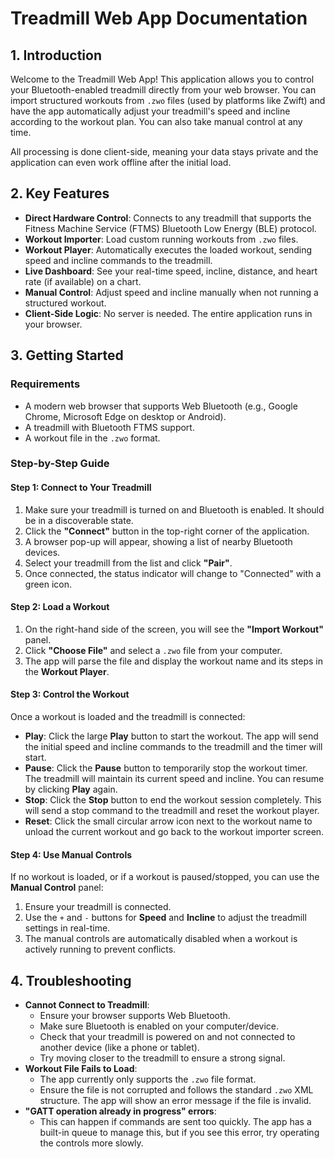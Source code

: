 # Treadmill Web App Documentation

## 1. Introduction

Welcome to the Treadmill Web App! This application allows you to control your Bluetooth-enabled treadmill directly from your web browser. You can import structured workouts from `.zwo` files (used by platforms like Zwift) and have the app automatically adjust your treadmill's speed and incline according to the workout plan. You can also take manual control at any time.

All processing is done client-side, meaning your data stays private and the application can even work offline after the initial load.

## 2. Key Features

- **Direct Hardware Control**: Connects to any treadmill that supports the Fitness Machine Service (FTMS) Bluetooth Low Energy (BLE) protocol.
- **Workout Importer**: Load custom running workouts from `.zwo` files.
- **Workout Player**: Automatically executes the loaded workout, sending speed and incline commands to the treadmill.
- **Live Dashboard**: See your real-time speed, incline, distance, and heart rate (if available) on a chart.
- **Manual Control**: Adjust speed and incline manually when not running a structured workout.
- **Client-Side Logic**: No server is needed. The entire application runs in your browser.

## 3. Getting Started

### Requirements

- A modern web browser that supports Web Bluetooth (e.g., Google Chrome, Microsoft Edge on desktop or Android).
- A treadmill with Bluetooth FTMS support.
- A workout file in the `.zwo` format.

### Step-by-Step Guide

#### Step 1: Connect to Your Treadmill

1.  Make sure your treadmill is turned on and Bluetooth is enabled. It should be in a discoverable state.
2.  Click the **"Connect"** button in the top-right corner of the application.
3.  A browser pop-up will appear, showing a list of nearby Bluetooth devices.
4.  Select your treadmill from the list and click **"Pair"**.
5.  Once connected, the status indicator will change to "Connected" with a green icon.

#### Step 2: Load a Workout

1.  On the right-hand side of the screen, you will see the **"Import Workout"** panel.
2.  Click **"Choose File"** and select a `.zwo` file from your computer.
3.  The app will parse the file and display the workout name and its steps in the **Workout Player**.

#### Step 3: Control the Workout

Once a workout is loaded and the treadmill is connected:

- **Play**: Click the large **Play** button to start the workout. The app will send the initial speed and incline commands to the treadmill and the timer will start.
- **Pause**: Click the **Pause** button to temporarily stop the workout timer. The treadmill will maintain its current speed and incline. You can resume by clicking **Play** again.
- **Stop**: Click the **Stop** button to end the workout session completely. This will send a stop command to the treadmill and reset the workout player.
- **Reset**: Click the small circular arrow icon next to the workout name to unload the current workout and go back to the workout importer screen.

#### Step 4: Use Manual Controls

If no workout is loaded, or if a workout is paused/stopped, you can use the **Manual Control** panel:

1.  Ensure your treadmill is connected.
2.  Use the `+` and `-` buttons for **Speed** and **Incline** to adjust the treadmill settings in real-time.
3.  The manual controls are automatically disabled when a workout is actively running to prevent conflicts.

## 4. Troubleshooting

- **Cannot Connect to Treadmill**:
    - Ensure your browser supports Web Bluetooth.
    - Make sure Bluetooth is enabled on your computer/device.
    - Check that your treadmill is powered on and not connected to another device (like a phone or tablet).
    - Try moving closer to the treadmill to ensure a strong signal.
- **Workout File Fails to Load**:
    - The app currently only supports the `.zwo` file format.
    - Ensure the file is not corrupted and follows the standard `.zwo` XML structure. The app will show an error message if the file is invalid.
- **"GATT operation already in progress" errors**:
    - This can happen if commands are sent too quickly. The app has a built-in queue to manage this, but if you see this error, try operating the controls more slowly.
